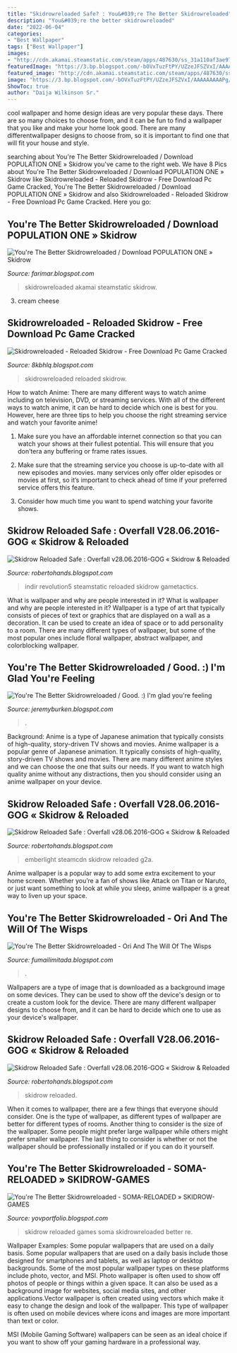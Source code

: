 ```yaml
---
title: "Skidrowreloaded Safe? : You&#039;re The Better Skidrowreloaded"
description: "You&#039;re the better skidrowreloaded"
date: "2022-06-04"
categories:
- "Best Wallpaper"
tags: ["Best Wallpaper"]
images:
- "http://cdn.akamai.steamstatic.com/steam/apps/487630/ss_31a110af3ae9734f9d6f2d8090477ce931ba8017.600x338.jpg?t=1479233372"
featuredImage: "https://3.bp.blogspot.com/-bOVxTuzFtPY/UZzeJFSZVxI/AAAAAAAAAPg/Yg6TPIuP0Y4/s1600/crysis-3.jpg"
featured_image: "http://cdn.akamai.steamstatic.com/steam/apps/487630/ss_31a110af3ae9734f9d6f2d8090477ce931ba8017.600x338.jpg?t=1479233372"
image: "https://3.bp.blogspot.com/-bOVxTuzFtPY/UZzeJFSZVxI/AAAAAAAAAPg/Yg6TPIuP0Y4/s1600/crysis-3.jpg"
ShowToc: true
author: "Daija Wilkinson Sr."
---
```



cool wallpaper and home design ideas are very popular these days. There are so many choices to choose from, and it can be fun to find a wallpaper that you like and make your home look good. There are many differentwallpaper designs to choose from, so it is important to find one that will fit your house and style.

	

		
searching about You&#039;re The Better Skidrowreloaded / Download POPULATION ONE » Skidrow you've came to the right web. We have 8 Pics about You&#039;re The Better Skidrowreloaded / Download POPULATION ONE » Skidrow like Skidrowreloaded - Reloaded Skidrow - Free Download Pc Game Cracked, You&#039;re The Better Skidrowreloaded / Download POPULATION ONE » Skidrow and also Skidrowreloaded - Reloaded Skidrow - Free Download Pc Game Cracked. Here you go:
		
    
## You&#039;re The Better Skidrowreloaded / Download POPULATION ONE » Skidrow

<img loading=lazy src="http://cdn.akamai.steamstatic.com/steam/apps/487630/ss_31a110af3ae9734f9d6f2d8090477ce931ba8017.600x338.jpg?t=1479233372" onerror="this.onerror=null;this.src='https://tse1.mm.bing.net/th?id=OIP.wvvNdRbOIXOEoQavHHpsUQEsCo&amp;pid=15.1';" alt="You&#039;re The Better Skidrowreloaded / Download POPULATION ONE » Skidrow">

_Source: farimar.blogspot.com_

>skidrowreloaded akamai steamstatic skidrow. 

	

3. cream cheese 

    
## Skidrowreloaded - Reloaded Skidrow - Free Download Pc Game Cracked

<img loading=lazy src="https://lh5.googleusercontent.com/proxy/YUYdTF6apa7LEICqc3b7emYWVmCCmMU91mYD-gEaLweTuAE2Gn7h6Dc-qfnSmloIEjTbptnMlzpVftPQ3hoM3HPcJTFndAgJeDfDn1hMwDI094I_SGaQysEuOKXIxlf_jWbrj71LaK3ATOsBnf5U4nbuBHHLrRIFok2kHCgIOKS73sQDhFsfL95kjeQ=s0-d" onerror="this.onerror=null;this.src='https://tse1.mm.bing.net/th?id=OIP.JW86LXH7zvjRTqLnGuLmoQHaEN&amp;pid=15.1';" alt="Skidrowreloaded - Reloaded Skidrow - Free Download Pc Game Cracked">

_Source: 8kbhlq.blogspot.com_

>skidrowreloaded reloaded skidrow. 

	

How to watch Anime: There are many different ways to watch anime including on television, DVD, or streaming services.
With all of the different ways to watch anime, it can be hard to decide which one is best for you. However, here are three tips to help you choose the right streaming service and watch your favorite anime!
1. Make sure you have an affordable internet connection so that you can watch your shows at their fullest potential. This will ensure that you don’tera any buffering or frame rates issues.

2. Make sure that the streaming service you choose is up-to-date with all new episodes and movies. many services only offer older episodes or movies at first, so it’s important to check ahead of time if your preferred service offers this feature.

3. Consider how much time you want to spend watching your favorite shows.

    
## Skidrow Reloaded Safe : Overfall V28.06.2016-GOG « Skidrow &amp; Reloaded

<img loading=lazy src="http://cdn.akamai.steamstatic.com/steam/apps/227780/ss_77be8191fd82c4560621a8b7df490d697f6f4349.600x338.jpg?t=1447357169" onerror="this.onerror=null;this.src='https://tse3.mm.bing.net/th?id=OIP.jm7JQdqp-7ZqlfAwQ4lRuQFNC7&amp;pid=15.1';" alt="Skidrow Reloaded Safe : Overfall v28.06.2016-GOG « Skidrow &amp; Reloaded">

_Source: robertohands.blogspot.com_

>indir revolution5 steamstatic reloaded skidrow gametactics. 

	

What is wallpaper and why are people interested in it?
What is wallpaper and why are people interested in it?
Wallpaper is a type of art that typically consists of pieces of text or graphics that are displayed on a wall as a decoration. It can be used to create an idea of space or to add personality to a room. There are many different types of wallpaper, but some of the most popular ones include floral wallpaper, abstract wallpaper, and colorblocking wallpaper.

    
## You&#039;re The Better Skidrowreloaded / Good. :) I&#039;m Glad You&#039;re Feeling

<img loading=lazy src="http://cdn-webimages.wimages.net/04df7a7f5e5ad3736851f768e6fc965d3d03b9-wm.jpg?v=3" onerror="this.onerror=null;this.src='https://tse4.mm.bing.net/th?id=OIP.LT-qr-G6GwYaLCuvq-y5swHaKp&amp;pid=15.1';" alt="You&#039;re The Better Skidrowreloaded / Good. :) I&#039;m glad you&#039;re feeling">

_Source: jeremyburken.blogspot.com_

>. 

	

Background: Anime is a type of Japanese animation that typically consists of high-quality, story-driven TV shows and movies.
Anime wallpaper is a popular genre of Japanese animation. It typically consists of high-quality, story-driven TV shows and movies. There are many different anime styles and we can choose the one that suits our needs. If you want to watch high quality anime without any distractions, then you should consider using an anime wallpaper on your device.

    
## Skidrow Reloaded Safe : Overfall V28.06.2016-GOG « Skidrow &amp; Reloaded

<img loading=lazy src="https://steamcdn-a.akamaihd.net/steam/apps/1048880/ss_3c2d486e0e21d77650637bb8eb4570fdd98513e3.600x338.jpg?t=1565698040" onerror="this.onerror=null;this.src='https://tse4.mm.bing.net/th?id=OIP.jhUHhAQHqEYFgTyUMD5BHgHaEK&amp;pid=15.1';" alt="Skidrow Reloaded Safe : Overfall v28.06.2016-GOG « Skidrow &amp; Reloaded">

_Source: robertohands.blogspot.com_

>emberlight steamcdn skidrow reloaded g2a. 

	

Anime wallpaper is a popular way to add some extra excitement to your home screen. Whether you’re a fan of shows like Attack on Titan or Naruto, or just want something to look at while you sleep, anime wallpaper is a great way to liven up your space.

    
## You&#039;re The Better Skidrowreloaded - Ori And The Will Of The Wisps

<img loading=lazy src="https://i.ytimg.com/vi/wcPAnccbmCM/maxresdefault.jpg" onerror="this.onerror=null;this.src='https://tse2.mm.bing.net/th?id=OIP.Fb7Cnhukolz_JQzHum2fUAHaEK&amp;pid=15.1';" alt="You&#039;re The Better Skidrowreloaded - Ori And The Will Of The Wisps">

_Source: fumailimitada.blogspot.com_

>. 

	

Wallpapers are a type of image that is downloaded as a background image on some devices. They can be used to show off the device's design or to create a custom look for the device. There are many different wallpaper designs to choose from, and it can be hard to decide which one to use as your device's wallpaper.

    
## Skidrow Reloaded Safe : Overfall V28.06.2016-GOG « Skidrow &amp; Reloaded

<img loading=lazy src="https://3.bp.blogspot.com/-bOVxTuzFtPY/UZzeJFSZVxI/AAAAAAAAAPg/Yg6TPIuP0Y4/s1600/crysis-3.jpg" onerror="this.onerror=null;this.src='https://tse3.mm.bing.net/th?id=OIP.Xp22wzN1NwlhQWLjXDLangHaLZ&amp;pid=15.1';" alt="Skidrow Reloaded Safe : Overfall v28.06.2016-GOG « Skidrow &amp; Reloaded">

_Source: robertohands.blogspot.com_

>skidrow reloaded. 

	

When it comes to wallpaper, there are a few things that everyone should consider. One is the type of wallpaper, as different types of wallpaper are better for different types of rooms. Another thing to consider is the size of the wallpaper. Some people might prefer large wallpaper while others might prefer smaller wallpaper. The last thing to consider is whether or not the wallpaper should be professionally installed or if you can do it yourself.

    
## You&#039;re The Better Skidrowreloaded - SOMA-RELOADED » SKIDROW-GAMES

<img loading=lazy src="https://lh6.googleusercontent.com/proxy/gM0blRK-qRk6qWf7lJHTAeLeHR4KyoigUfCOKP785_QMct8Ziwnl9Qa1BLbgjbIkFwDmmh1YxnE0yaBLfFNPGRgsJTLRqAJ3RA3mNHRj4sZMQ1wgS42Iro_k_ksHe_NZrJsDkxPTu3t5Iq-B2Z4Yxa18O8R6wGpO0rXnk_9t1F4pMMW-ZlkUnulWGw=s0-d" onerror="this.onerror=null;this.src='https://tse4.mm.bing.net/th?id=OIP.tD-6Ys4Rzt6t6fOOZBrp6QHaEK&amp;pid=15.1';" alt="You&#039;re The Better Skidrowreloaded - SOMA-RELOADED » SKIDROW-GAMES">

_Source: yovportfolio.blogspot.com_

>skidrow reloaded games soma skidrowreloaded better re. 

	

Wallpaper Examples: Some popular wallpapers that are used on a daily basis.
Some popular wallpapers that are used on a daily basis include those designed for smartphones and tablets, as well as laptop or desktop backgrounds. Some of the most popular wallpaper types on these platforms include photo, vector, and MSI. 
Photo wallpaper is often used to show off photos of people or things within a given space. It can also be used as a background image for websites, social media sites, and other applications.Vector wallpaper is often created using vectors which make it easy to change the design and look of the wallpaper. This type of wallpaper is often used on mobile devices where icons and images are more important than text or color. 

MSI (Mobile Gaming Software) wallpapers can be seen as an ideal choice if you want to show off your gaming hardware in a professional way.

